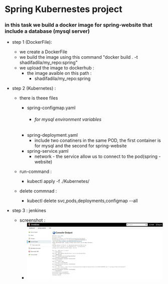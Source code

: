 # Spring Kubernestes project
### in this task we build a docker image for spring-website that include a database (mysql server)
- step 1 (DockerFile): 
    - we create a DockerFile 
    - we build the image using this command "docker build . -t shadifadila/my_repo:spring"
    - we upload the image to dockerhub : 
        - the image avaible on this path : 
            - shadifadila/my_repo:spring
- step 2 (Kubernetes) : 
    - there is theee files 
        - spring-configmap.yaml 
            - ###### for mysql environment variables
        - spring-deployment.yaml
            - include two conatiners in the same POD, the first container is for mysql and the second for spring-website
        - spring-service.yaml 
            - network - the service allow us to connect to the pod(spring - website)
        
    - run-command : 
        - kubectl apply -f ./Kubernetes/
    
    - delete commnad : 
        - kubectl delete svc,pods,deployments,configmap --all 
- step 3 : jenkines 

    - screenshot : 
        - ![alt text](/jenkines.JPG)



    
